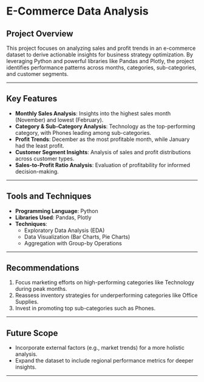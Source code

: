 # E-Commerce Data Analysis  

## Project Overview  
This project focuses on analyzing sales and profit trends in an e-commerce dataset to derive actionable insights for business strategy optimization. By leveraging Python and powerful libraries like Pandas and Plotly, the project identifies performance patterns across months, categories, sub-categories, and customer segments.

---

## Key Features  
- **Monthly Sales Analysis**: Insights into the highest sales month (November) and lowest (February).  
- **Category & Sub-Category Analysis**: Technology as the top-performing category, with Phones leading among sub-categories.  
- **Profit Trends**: December as the most profitable month, while January had the least profit.  
- **Customer Segment Insights**: Analysis of sales and profit distributions across customer types.  
- **Sales-to-Profit Ratio Analysis**: Evaluation of profitability for informed decision-making.

---

## Tools and Techniques  
- **Programming Language**: Python  
- **Libraries Used**: Pandas, Plotly  
- **Techniques**:  
  - Exploratory Data Analysis (EDA)  
  - Data Visualization (Bar Charts, Pie Charts)  
  - Aggregation with Group-by Operations  

---

## Recommendations  
1. Focus marketing efforts on high-performing categories like Technology during peak months.  
2. Reassess inventory strategies for underperforming categories like Office Supplies.  
3. Invest in promoting top sub-categories such as Phones.  

---

## Future Scope  
- Incorporate external factors (e.g., market trends) for a more holistic analysis.  
- Expand the dataset to include regional performance metrics for deeper insights.

---
